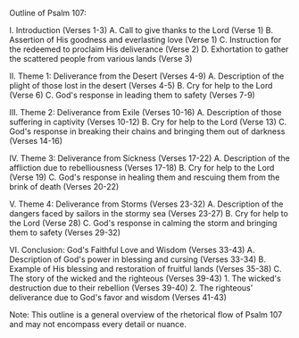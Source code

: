 Outline of Psalm 107:

I. Introduction (Verses 1-3)
    A. Call to give thanks to the Lord (Verse 1)
    B. Assertion of His goodness and everlasting love (Verse 1)
    C. Instruction for the redeemed to proclaim His deliverance (Verse 2)
    D. Exhortation to gather the scattered people from various lands (Verse 3)

II. Theme 1: Deliverance from the Desert (Verses 4-9)
    A. Description of the plight of those lost in the desert (Verses 4-5)
    B. Cry for help to the Lord (Verse 6)
    C. God's response in leading them to safety (Verses 7-9)

III. Theme 2: Deliverance from Exile (Verses 10-16)
    A. Description of those suffering in captivity (Verses 10-12)
    B. Cry for help to the Lord (Verse 13)
    C. God's response in breaking their chains and bringing them out of darkness (Verses 14-16)

IV. Theme 3: Deliverance from Sickness (Verses 17-22)
    A. Description of the affliction due to rebelliousness (Verses 17-18)
    B. Cry for help to the Lord (Verse 19)
    C. God's response in healing them and rescuing them from the brink of death (Verses 20-22)

V. Theme 4: Deliverance from Storms (Verses 23-32)
    A. Description of the dangers faced by sailors in the stormy sea (Verses 23-27)
    B. Cry for help to the Lord (Verse 28)
    C. God's response in calming the storm and bringing them to safety (Verses 29-32)

VI. Conclusion: God's Faithful Love and Wisdom (Verses 33-43)
    A. Description of God's power in blessing and cursing (Verses 33-34)
    B. Example of His blessing and restoration of fruitful lands (Verses 35-38)
    C. The story of the wicked and the righteous (Verses 39-43)
        1. The wicked's destruction due to their rebellion (Verses 39-40)
        2. The righteous' deliverance due to God's favor and wisdom (Verses 41-43)

Note: This outline is a general overview of the rhetorical flow of Psalm 107 and may not encompass every detail or nuance.